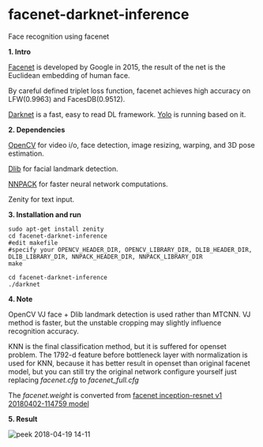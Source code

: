 # facenet-darknet-inference
Face recognition using facenet

**1. Intro**

[Facenet](https://github.com/davidsandberg/facenet) is developed by Google in 2015, the result of the net is the Euclidean embedding of human face. 

By careful defined triplet loss function, facenet achieves high accuracy on LFW(0.9963) and FacesDB(0.9512).

[Darknet](https://github.com/pjreddie/darknet) is a fast, easy to read DL framework. [Yolo](https://pjreddie.com/darknet/yolo/) is running based on it.

**2. Dependencies**

[OpenCV](https://docs.opencv.org/2.4/doc/tutorials/introduction/linux_install/linux_install.html) for video i/o, face detection, image resizing, warping, and 3D pose estimation.

[Dlib](https://github.com/davisking/dlib) for facial landmark detection.

[NNPACK](https://github.com/digitalbrain79/NNPACK-darknet) for faster neural network computations.

Zenity for text input.

**3. Installation and run**
```
sudo apt-get install zenity
cd facenet-darknet-inference
#edit makefile
#specify your OPENCV_HEADER_DIR, OPENCV_LIBRARY_DIR, DLIB_HEADER_DIR, DLIB_LIBRARY_DIR, NNPACK_HEADER_DIR, NNPACK_LIBRARY_DIR
make
```

```
cd facenet-darknet-inference
./darknet
```

**4. Note**

OpenCV VJ face + Dlib landmark detection is used rather than MTCNN. VJ method is faster, but the unstable cropping may slightly influence recognition accuracy.

KNN is the final classification method, but it is suffered for openset problem. The 1792-d feature before bottleneck layer with normalization is used for KNN, because it has better result in openset than original facenet model, but you can still try the original network configure yourself just replacing *facenet.cfg* to *facenet_full.cfg*

The *facenet.weight* is converted from [facenet inception-resnet v1 20180402-114759 model](https://drive.google.com/file/d/1EXPBSXwTaqrSC0OhUdXNmKSh9qJUQ55-/view)

**5. Result**

![peek 2018-04-19 14-11](https://user-images.githubusercontent.com/16308037/38980107-89460dd4-43ee-11e8-997d-5ceafd226f43.gif)

